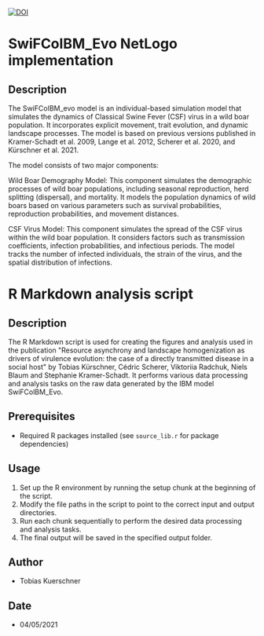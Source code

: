 [![DOI](https://zenodo.org/badge/668270612.svg)](https://zenodo.org/doi/10.5281/zenodo.10666864)

# SwiFColBM_Evo NetLogo implementation
## Description

The SwiFCoIBM_evo model is an individual-based simulation model that simulates the dynamics of Classical Swine Fever (CSF) virus in a wild boar population. It incorporates explicit movement, trait evolution, and dynamic landscape processes. The model is based on previous versions published in Kramer-Schadt et al. 2009, Lange et al. 2012, Scherer et al. 2020, and Kürschner et al. 2021.

The model consists of two major components:

Wild Boar Demography Model: This component simulates the demographic processes of wild boar populations, including seasonal reproduction, herd splitting (dispersal), and mortality. It models the population dynamics of wild boars based on various parameters such as survival probabilities, reproduction probabilities, and movement distances.

CSF Virus Model: This component simulates the spread of the CSF virus within the wild boar population. It considers factors such as transmission coefficients, infection probabilities, and infectious periods. The model tracks the number of infected individuals, the strain of the virus, and the spatial distribution of infections.

# R Markdown analysis script
## Description
The R Markdown script is used for creating the figures and analysis used in the publication "Resource asynchrony and landscape homogenization as drivers of virulence evolution: the case of a directly transmitted disease in a social host" by Tobias Kürschner, Cédric Scherer, Viktoriia Radchuk, Niels Blaum and Stephanie Kramer-Schadt.
It performs various data processing and analysis tasks on the raw data generated by the IBM model SwiFColBM_Evo.

## Prerequisites
- Required R packages installed (see `source_lib.r` for package dependencies)

## Usage
1. Set up the R environment by running the setup chunk at the beginning of the script.
2. Modify the file paths in the script to point to the correct input and output directories.
3. Run each chunk sequentially to perform the desired data processing and analysis tasks.
4. The final output will be saved in the specified output folder.

## Author
- Tobias Kuerschner

## Date
- 04/05/2021
